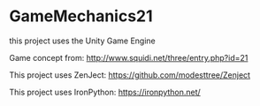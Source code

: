 # GameMechanics21

this project uses the Unity Game Engine

Game concept from: http://www.squidi.net/three/entry.php?id=21

This project uses ZenJect: https://github.com/modesttree/Zenject

This project uses IronPython: https://ironpython.net/
